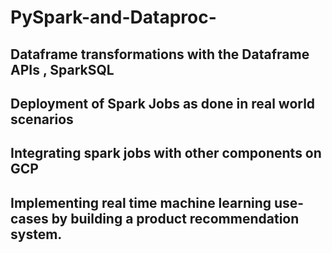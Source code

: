 # PySpark-and-Dataproc-
## Dataframe transformations with the Dataframe APIs ,  SparkSQL  
## Deployment of Spark Jobs as done in real world scenarios  
## Integrating spark jobs with other components on GCP 
## Implementing real time machine learning use-cases by building a product recommendation system.
